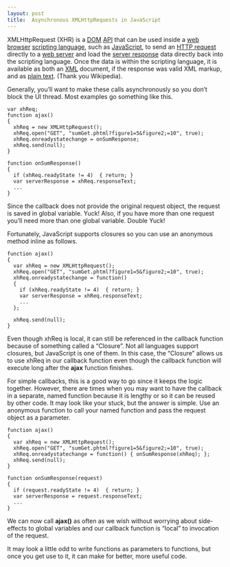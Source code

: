 ```yaml
---
layout: post
title:  Asynchronous XMLHttpRequests in JavaScript
---
```

XMLHttpRequest (XHR) is a [DOM](http://en.wikipedia.org/wiki/Document_Object_Model) [API](http://en.wikipedia.org/wiki/Application_programming_interface) that can be used inside a [web browser](http://en.wikipedia.org/wiki/Web_browser) [scripting language](http://en.wikipedia.org/wiki/Scripting_language), such as [JavaScript](http://en.wikipedia.org/wiki/JavaScript), to send an [HTTP request](http://en.wikipedia.org/wiki/Hypertext_Transfer_Protocol) directly to a [web server](http://en.wikipedia.org/wiki/Web_server) and load the [server response](http://en.wikipedia.org/wiki/Response) data directly back into the scripting language. Once the data is within the scripting language, it is available as both an [XML](http://en.wikipedia.org/wiki/XML) document, if the response was valid XML markup, and as [plain text](http://en.wikipedia.org/wiki/Plain_text). (Thank you Wikipedia).

Generally, you’ll want to make these calls asynchronously so you don’t block the UI thread. Most examples go something like this.
    
    var xhReq;
    function ajax()
    {
      xhReq = new XMLHttpRequest();
      xhReq.open("GET", "sumGet.phtml?figure1=5&figure2;=10", true);
      xhReq.onreadystatechange = onSumResponse;
      xhReq.send(null);
    }
    
    function onSumResponse() 
    {
      if (xhReq.readyState != 4)  { return; }
      var serverResponse = xhReq.responseText;
      ...
    }

Since the callback does not provide the original request object, the request is saved in global variable. Yuck! Also, if you have more than one request you’ll need more than one global variable. Double Yuck!

Fortunately, JavaScript supports closures so you can use an anonymous method inline as follows.
    
    function ajax()
    {
      var xhReq = new XMLHttpRequest();
      xhReq.open("GET", "sumGet.phtml?figure1=5&figure2;=10", true);
      xhReq.onreadystatechange = function() 
      {
        if (xhReq.readyState != 4)  { return; }
        var serverResponse = xhReq.responseText;
        ...
      };
    
      xhReq.send(null);
    }

Even though xhReq is local, it can still be referenced in the callback function because of something called a “Closure”. Not all languages support closures, but JavaScript is one of them. In this case, the “Closure” allows us to use xhReq in our callback function even though the callback function will execute long after the **ajax** function finishes.

For simple callbacks, this is a good way to go since it keeps the logic together. However, there are times when you may want to have the callback in a separate, named function because it is lengthy or so it can be reused by other code. It may look like your stuck, but the answer is simple. Use an anonymous function to call your named function and pass the request object as a parameter.
    
    function ajax()
    {
      var xhReq = new XMLHttpRequest();
      xhReq.open("GET", "sumGet.phtml?figure1=5&figure2;=10", true);
      xhReq.onreadystatechange = function() { onSumResponse(xhReq); };
      xhReq.send(null);
    }
    
    function onSumResponse(request) 
    {
      if (request.readyState != 4)  { return; }
      var serverResponse = request.responseText;
      ...
    }

We can now call **ajax()** as often as we wish without worrying about side-effects to global variables and our callback function is “local” to invocation of the request.

It may look a little odd to write functions as parameters to functions, but once you get use to it, it can make for better, more useful code.
